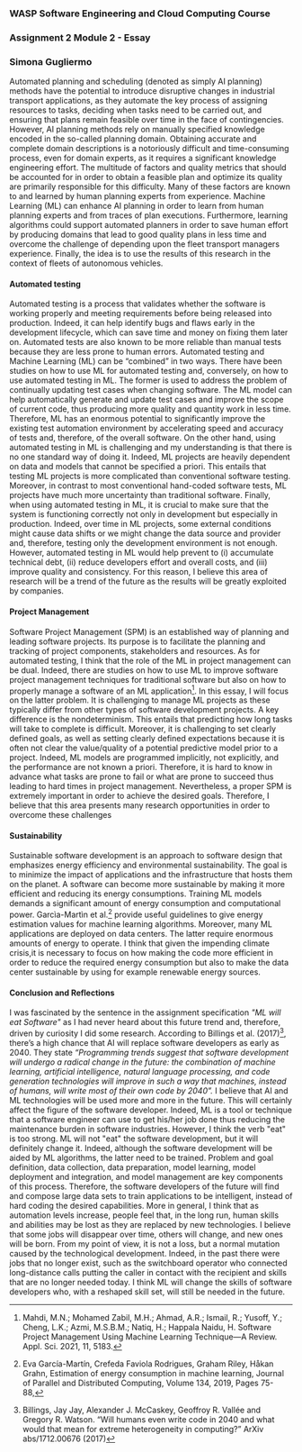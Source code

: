 ### WASP Software Engineering and Cloud Computing Course
### Assignment 2 Module 2 - Essay
### Simona Gugliermo
Automated planning and scheduling (denoted as simply AI planning) methods have the potential to introduce disruptive changes in industrial transport applications, as they automate the key process of assigning resources to tasks, deciding when tasks need to be carried out, and ensuring that plans remain feasible over time in the face of contingencies. However, AI planning methods rely on manually specified knowledge encoded in the so-called planning domain. Obtaining accurate and complete domain descriptions is a notoriously difficult and time-consuming process, even for domain experts, as it requires a significant knowledge engineering effort. The multitude of factors and quality metrics that should be accounted for in order to obtain a feasible plan and optimize its quality are primarily responsible for this difficulty. Many of these factors are known to and learned by human planning experts from experience. Machine Learning (ML) can enhance AI planning in order to learn from human planning experts and from traces of plan executions. Furthermore, learning algorithms could support automated planners in order to save human effort by producing domains that lead to good quality plans in less time and overcome the challenge of depending upon the fleet transport managers experience. Finally, the idea is to use the results of this research in the context of fleets of autonomous vehicles.
#### Automated testing 
Automated testing is a process that validates whether the software is working properly and meeting requirements before being released into production. Indeed, it can help identify bugs and flaws early in the development lifecycle, which can save time and money on fixing them later on. Automated tests are also known to be more reliable than manual tests because they are less prone to human errors.
Automated testing and Machine Learning (ML) can be “combined” in two ways. There have been studies on how to use ML for automated testing and, conversely, on how to use automated testing in ML. The former is used to address the problem of continually updating test cases when changing software. The ML model can help automatically generate and update test cases and improve the scope of current code, thus producing more quality and quantity work in less time. Therefore, ML has an enormous potential to significantly improve the existing test automation environment by accelerating speed and accuracy of tests and, therefore, of the overall software.
On the other hand, using automated testing in ML is challenging and my understanding is that there is no one standard way of doing it. Indeed, ML projects are heavily dependent on data and models that cannot be specified a priori. This entails that testing ML projects is more complicated than conventional software testing. Moreover, in contrast to most conventional hand-coded software tests, ML projects have much more uncertainty than traditional software. Finally, when using automated testing in ML, it is crucial to make sure that the system is functioning correctly not only in development but especially in production. Indeed, over time in ML projects, some external conditions might cause data shifts or we might change the data source and provider and, therefore, testing only the development environment is not enough. However, automated testing in ML would help prevent to (i) accumulate technical debt, (ii) reduce developers effort and overall costs, and (iii) improve quality and consistency. For this reason, I believe this area of research will be a trend of the future as the results will be greatly exploited by companies.
#### Project Management 
Software Project Management (SPM) is an established way of planning and leading software projects. Its purpose is to facilitate the planning and tracking of project components, stakeholders and resources. As for automated testing, I think that the role of the ML in project management can be dual. Indeed, there are studies on how to use ML to improve software project management techniques for traditional software but also on how to properly manage a software of an ML application[^1]. In this essay, I will focus on the latter problem. It is challenging to manage ML projects as these typically differ from other types of software development projects. A key difference is the nondeterminism. This entails that predicting how long tasks will take to complete is difficult. Moreover, it is challenging to set clearly defined goals, as well as setting clearly defined expectations because it is often not clear the value/quality of a potential predictive model prior to a project. Indeed, ML models are programmed implicitly, not explicitly, and the performance are not known a priori. Therefore, it is hard to know in advance what tasks are prone to fail or what are prone to succeed thus leading to hard times in project management. Nevertheless, a proper SPM is extremely important in order to achieve the desired goals. Therefore, I believe that this area presents many research opportunities in order to overcome these challenges
#### Sustainability 
Sustainable software development is an approach to software design that emphasizes energy efficiency and environmental sustainability. The goal is to minimize the impact of applications and the infrastructure that hosts them on the planet. A software can become more sustainable by making it more efficient and reducing its energy consumptions. Training ML models demands a significant amount of energy consumption and computational power. Garcìa-Martìn et al.[^2] provide useful guidelines to give energy estimation values for machine learning algorithms. Moreover, many ML applications are deployed on data centers. The latter require enormous amounts of energy to operate. 
I think that given the impending climate crisis,it  is necessary to focus on how making the code more efficient in order to reduce the required energy consumption but also to make the data center sustainable by using for example renewable energy sources.
#### Conclusion and Reflections
I was fascinated by the sentence in the assignment specification _"ML will eat Software"_ as I had never heard about this future trend and, therefore, driven by curiosity I did some research. According to Billings et al. (2017)[^3], there’s a high chance that AI will replace software developers as early as 2040. They state
_“Programming trends suggest that software development will undergo a radical change in the future: the combination of machine learning, artificial intelligence, natural language processing, and code generation technologies will improve in such a way that machines, instead of humans, will write most of their own code by 2040”._
I believe that AI and ML technologies will be used more and more in the future. This will certainly affect the figure of the software developer. Indeed, ML is a tool or technique that a software engineer can use to get his/her job done thus reducing the maintenance burden in software industries. However, I think the verb "eat" is too strong. ML will not "eat" the software development, but it will definitely change it. Indeed, although the software development will be aided by ML algorithms, the latter need to be trained. Problem and goal definition, data collection, data preparation, model learning, model deployment and integration, and model management are key components of this process. Therefore, the software developers of the future will find and compose large data sets to train applications to be intelligent, instead of hard coding the desired capabilities. 
More in general, I think that as automation levels increase, people feel that, in the long run, human skills and abilities may be lost as they are replaced by new technologies. I believe that some jobs will disappear over time, others will change, and new ones will be born. From my point of view, it is not a loss, but a normal mutation caused by the technological development. Indeed, in the past there were jobs that no longer exist, such as the switchboard operator who connected long-distance calls putting the caller in contact with the recipient and skills that are no longer needed today. I think ML will change the skills of software developers who, with a reshaped skill set, will still be needed in the future. 

[^1]: Mahdi, M.N.; Mohamed Zabil, M.H.; Ahmad, A.R.; Ismail, R.; Yusoff, Y.; Cheng, L.K.; Azmi, M.S.B.M.; Natiq, H.; Happala Naidu, H. Software Project Management Using Machine Learning Technique—A Review. Appl. Sci. 2021, 11, 5183.

[^2]: Eva García-Martín, Crefeda Faviola Rodrigues, Graham Riley, Håkan Grahn, Estimation of energy consumption in machine learning, Journal of Parallel and Distributed Computing, Volume 134, 2019, Pages 75-88, 

[^3]: Billings, Jay Jay, Alexander J. McCaskey, Geoffroy R. Vallée and Gregory R. Watson. “Will humans even write code in 2040 and what would that mean for extreme heterogeneity in computing?” ArXiv abs/1712.00676 (2017)